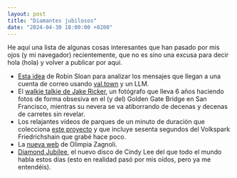 ```yaml
---
layout: post
title: "Diamantes jubilosos"
date: "2024-04-30 18:00:00 +0200"
---
```


He aquí una lista de algunas cosas interesantes que han pasado por mis ojos (y mi navegador) recientemente, que no es sino una excusa para decir hola (hola) y volver a publicar por aquí.
<!-- more -->
- [Esta idea](https://www.robinsloan.com/lab/at-home-in-high-dimensional-space/?utm_source=Robin_Sloan_sent_me#valtown)
de Robin Sloan para analizar los mensajes que llegan a una cuenta de correo usando
[val.town](https://www.val.town) y un LLM. 
- El [walkie talkie de Jake
Ricker](https://www.youtube.com/watch?v=gqxzx2BDm0Q), un fotógrafo que lleva 6
años haciendo fotos de forma obsesiva en el (y del) Golden Gate Bridge en San
Francisco, mientras su nevera se va atiborrando de decenas y decenas de carretes sin revelar. 
- Los relajantes vídeos de parques de un minuto de duración que colecciona [este
proyecto](https://oneminutepark.tv) y que incluye sesenta segundos del Volkspark Friedrichshain que grabé hace poco. 
- La [nueva
web](https://www.olimpiazagnoli.com) de Olimpia Zagnoli. 
- [Diamond Jubilee](https://www.geocities.ws/ccqsk), el nuevo disco de Cindy Lee del que todo el mundo
habla estos días (esto en realidad pasó por mis oídos, pero ya me entendéis).

